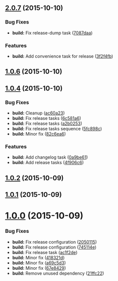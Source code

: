 <a name="2.0.7"></a>
## [2.0.7](https://github.com/vidakovic/m11n-release-test/compare/2.0.6...v2.0.7) (2015-10-10)


### Bug Fixes

* **build:** Fix release-dump task ([7087daa](https://github.com/vidakovic/m11n-release-test/commit/7087daa))

### Features

* **build:** Add convenience task for release ([3f2f4fb](https://github.com/vidakovic/m11n-release-test/commit/3f2f4fb))



<a name="1.0.6"></a>
## [1.0.6](https://github.com/vidakovic/m11n-release-test/compare/1.0.4...1.0.6) (2015-10-10)




<a name="1.0.4"></a>
## [1.0.4](https://github.com/vidakovic/m11n-release-test/compare/1.0.2...1.0.4) (2015-10-10)


### Bug Fixes

* **build:** Cleanup ([ac60a23](https://github.com/vidakovic/m11n-release-test/commit/ac60a23))
* **build:** Fix release tasks ([6c581a6](https://github.com/vidakovic/m11n-release-test/commit/6c581a6))
* **build:** Fix release tasks ([a2b0253](https://github.com/vidakovic/m11n-release-test/commit/a2b0253))
* **build:** Fix release tasks sequence ([5fc898c](https://github.com/vidakovic/m11n-release-test/commit/5fc898c))
* **build:** Minor fix ([82c6ea6](https://github.com/vidakovic/m11n-release-test/commit/82c6ea6))

### Features

* **build:** Add changelog task ([0a9be61](https://github.com/vidakovic/m11n-release-test/commit/0a9be61))
* **build:** Add release tasks ([4f906c6](https://github.com/vidakovic/m11n-release-test/commit/4f906c6))



<a name="1.0.2"></a>
## [1.0.2](https://github.com/vidakovic/m11n-release-test/compare/1.0.1...1.0.2) (2015-10-09)




<a name="1.0.1"></a>
## [1.0.1](https://github.com/vidakovic/m11n-release-test/compare/v1.0.0...1.0.1) (2015-10-09)




<a name="1.0.0"></a>
# [1.0.0](https://github.com/vidakovic/m11n-release-test/compare/67e8429...v1.0.0) (2015-10-09)


### Bug Fixes

* **build:** Fix release configuration ([2050115](https://github.com/vidakovic/m11n-release-test/commit/2050115))
* **build:** Fix release configuration ([745114e](https://github.com/vidakovic/m11n-release-test/commit/745114e))
* **build:** Fix release task ([ac1f2de](https://github.com/vidakovic/m11n-release-test/commit/ac1f2de))
* **build:** Minor fix ([418321d](https://github.com/vidakovic/m11n-release-test/commit/418321d))
* **build:** Minor fix ([a69c5d3](https://github.com/vidakovic/m11n-release-test/commit/a69c5d3))
* **build:** Minor fix ([67e8429](https://github.com/vidakovic/m11n-release-test/commit/67e8429))
* **build:** Remove unused dependency ([21ffc22](https://github.com/vidakovic/m11n-release-test/commit/21ffc22))



